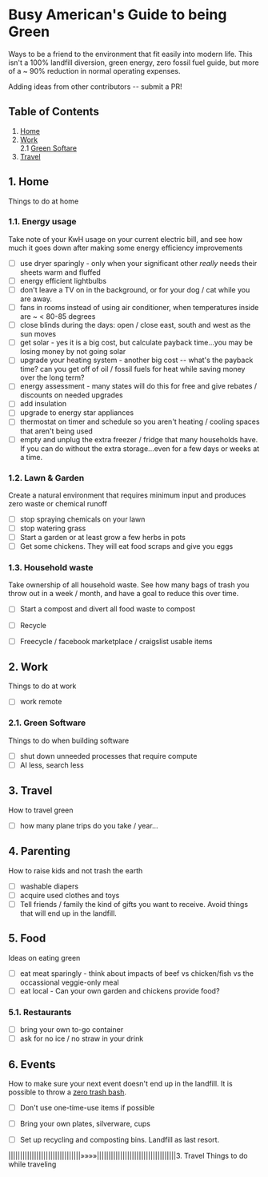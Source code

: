 # Busy American's Guide to being Green

Ways to be a friend to the environment that fit easily into modern life. This isn't a 100% landfill diversion, green energy, zero fossil fuel guide, but more of a ~ 90% reduction in normal operating expenses. 

Adding ideas from other contributors -- submit a PR! 

## Table of Contents

1. [Home](#1)   
2. [Work](#2)   
2.1 [Green Softare](#2.1)
3. [Travel](#3)


## 1. Home<a id='1'></a>
Things to do at home

### 1.1. Energy usage
Take note of your KwH usage on your current electric bill, and see how much it goes down after making some energy efficiency improvements

- [ ] use dryer sparingly - only when your significant other _really_ needs their sheets warm and fluffed
- [ ] energy efficient lightbulbs
- [ ] don't leave a TV on in the background, or for your dog / cat while you are away.
- [ ] fans in rooms instead of using air conditioner, when temperatures inside are ~ < 80-85 degrees
- [ ] close blinds during the days: open / close east, south and west as the sun moves
- [ ] get solar - yes it is a big cost, but calculate payback time...you may be losing money by not going solar
- [ ] upgrade your heating system - another big cost -- what's the payback time? can you get off of oil / fossil fuels for heat while saving money over the long term?
- [ ] energy assessment - many states will do this for free and give rebates / discounts on needed upgrades
- [ ] add insulation 
- [ ] upgrade to energy star appliances
- [ ] thermostat on timer and schedule so you aren't heating / cooling spaces that aren't being used
- [ ] empty and unplug the extra freezer / fridge that many households have. If you can do without the extra storage...even for a few days or weeks at a time.

### 1.2. Lawn & Garden
Create a natural environment that requires minimum input and produces zero waste or chemical runoff

- [ ] stop spraying chemicals on your lawn
- [ ] stop watering grass
- [ ] Start a garden or at least grow a few herbs in pots
- [ ] Get some chickens. They will eat food scraps and give you eggs

### 1.3. Household waste
Take ownership of all household waste. See how many bags of trash you throw out in a week / month, and have a goal to reduce this over time.

- [ ] Start a compost and divert all food waste to compost
- [ ] Recycle
- [ ] Freecycle / facebook marketplace / craigslist usable items 


## 2. Work<a id='2'></a>
Things to do at work

- [ ] work remote

### 2.1. Green Software<a id='2.1'></a>
Things to do when building software

- [ ] shut down unneeded processes that require compute
- [ ] AI less, search less

## 3. Travel<a id='3'></a>
How to travel green

- [ ] how many plane trips do you take / year...

## 4. Parenting<a id='4'></a>
How to raise kids and not trash the earth

- [ ] washable diapers
- [ ] acquire used clothes and toys
- [ ] Tell friends / family the kind of gifts you want to receive. Avoid things that will end up in the landfill.

## 5. Food<a id='5'></a>
Ideas on eating green

- [ ] eat meat sparingly - think about impacts of beef vs chicken/fish vs the occassional veggie-only meal
- [ ] eat local - Can your own garden and chickens provide food?

### 5.1. Restaurants<a id='5.1'></a>

- [ ] bring your own to-go container
- [ ] ask for no ice / no straw in your drink

## 6. Events<a id='6'></a>
How to make sure your next event doesn't end up in the landfill. It is possible to throw a [zero trash bash](https://www.eventbrite.com/e/15th-zero-trash-birthday-bash-tickets-929684801267).

- [ ] Don't use one-time-use items if possible
- [ ] Bring your own plates, silverware, cups
- [ ] Set up recycling and composting bins. Landfill as last resort.











|||||||||||||||||||||||||||||||»»»»||||||||||||||||||||||||||||||||||3. Travel<a id='3'></a>
Things to do while traveling

